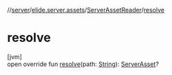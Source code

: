 //[server](../../../index.md)/[elide.server.assets](../index.md)/[ServerAssetReader](index.md)/[resolve](resolve.md)

# resolve

[jvm]\
open override fun [resolve](resolve.md)(path: [String](https://kotlinlang.org/api/latest/jvm/stdlib/kotlin/-string/index.html)): [ServerAsset](../-server-asset/index.md)?

